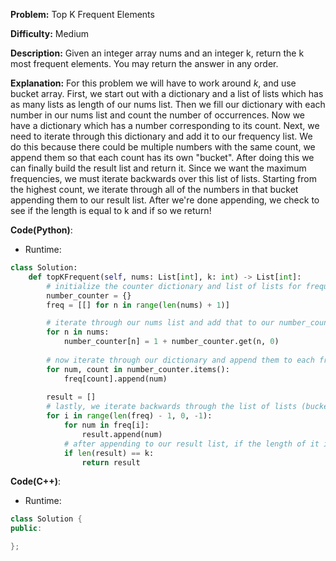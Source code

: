 **Problem:** Top K Frequent Elements

**Difficulty:** Medium

**Description:** Given an integer array nums and an integer k, return the k most frequent elements. You may return the answer in any order.

**Explanation:**
For this problem we will have to work around *k*, and use bucket array. First, we start out with a dictionary and a list of lists which has as many lists as length of our nums list. Then we fill our dictionary with each number in our nums list and count the number of occurrences. Now we have a dictionary which has a number corresponding to its count. Next, we need to iterate through this dictionary and add it to our frequency list. We do this because there could be multiple numbers with the same count, we append them so that each count has its own "bucket". After doing this we can finally build the result list and return it. Since we want the maximum frequencies, we must iterate backwards over this list of lists. Starting from the highest count, we iterate through all of the numbers in that bucket appending them to our result list. After we're done appending, we check to see if the length is equal to k and if so we return!


**Code(Python)**:

* Runtime: 
```Python
class Solution:
    def topKFrequent(self, nums: List[int], k: int) -> List[int]:
        # initialize the counter dictionary and list of lists for frequencies
        number_counter = {}
        freq = [[] for n in range(len(nums) + 1)]

        # iterate through our nums list and add that to our number_counter
        for n in nums:
            number_counter[n] = 1 + number_counter.get(n, 0)
        
        # now iterate through our dictionary and append them to each frequency bucket
        for num, count in number_counter.items():
            freq[count].append(num)
        
        result = []
        # lastly, we iterate backwards through the list of lists (buckets) and go through each bucket adding each of those number to our result list
        for i in range(len(freq) - 1, 0, -1):
            for num in freq[i]:
                result.append(num)
            # after appending to our result list, if the length of it is equal to k, that is when we return
            if len(result) == k:
                return result


```

**Code(C++)**:
* Runtime: 
```C++
class Solution {
public:

};
```
